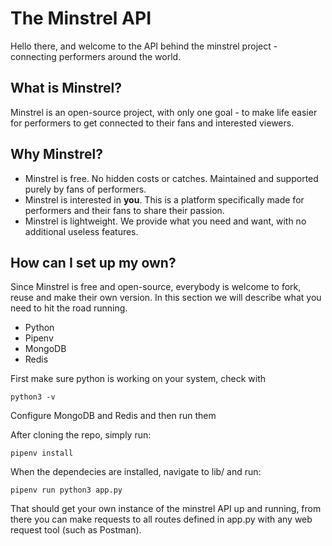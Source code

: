The Minstrel API
================

Hello there, and welcome to the API behind the minstrel project - connecting performers around the world.




What is Minstrel?
-----------------
Minstrel is an open-source project, with only one goal - to make life easier for performers to get connected to their fans and interested viewers.




Why Minstrel?
-------------
- Minstrel is free. No hidden costs or catches. Maintained and supported purely by fans of performers. 
- Minstrel is interested in **you**. This is a platform specifically made for performers and their fans to share their passion.    
- Minstrel is lightweight. We provide what you need and want, with no additional useless features.




How can I set up my own?
-----------------------
Since Minstrel is free and open-source, everybody is welcome to fork, reuse and make their own version. In this section we will describe what  you need to hit the road running.

- Python
- Pipenv
- MongoDB
- Redis

First make sure python is working on your system, check with
```
python3 -v
```
Configure MongoDB and Redis and then run them

After cloning the repo, simply run:
```
pipenv install
```
When the dependecies are installed, navigate to lib/ and run:
```
pipenv run python3 app.py
```
That should get your own instance of the minstrel API up and running,
from there you can make requests to all routes  defined in app.py with any
web request tool (such as Postman).
